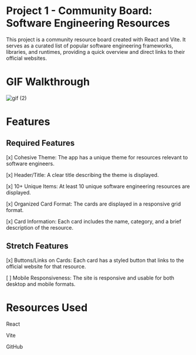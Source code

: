 # Project 1 - Community Board: Software Engineering Resources
This project is a community resource board created with React and Vite. It serves as a curated list of popular software engineering frameworks, libraries, and runtimes, providing a quick overview and direct links to their official websites.

# GIF Walkthrough
![gif (2)](https://github.com/user-attachments/assets/cc120900-a3cd-4327-82b3-44fd8e9bf824)


# Features
## Required Features
[x] Cohesive Theme: The app has a unique theme for resources relevant to software engineers.

[x] Header/Title: A clear title describing the theme is displayed.

[x] 10+ Unique Items: At least 10 unique software engineering resources are displayed.

[x] Organized Card Format: The cards are displayed in a responsive grid format.

[x] Card Information: Each card includes the name, category, and a brief description of the resource.

## Stretch Features
[x] Buttons/Links on Cards: Each card has a styled button that links to the official website for that resource.

[ ] Mobile Responsiveness: The site is responsive and usable for both desktop and mobile formats.

# Resources Used
React

Vite

GitHub
